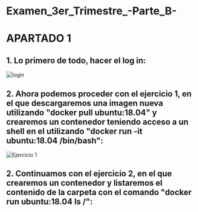# Examen_3er_Trimestre_-Parte_B-


# APARTADO 1


## 1. Lo primero de todo, hacer el log in:

![login](https://user-images.githubusercontent.com/91874635/173301170-1c8c9d9e-4844-4e64-902a-aaa11395e613.png)


## 2. Ahora podemos proceder con el ejercicio 1, en el que descargaremos una imagen nueva utilizando "docker pull ubuntu:18.04" y crearemos un contenedor teniendo acceso a un shell en el utilizando "docker run -it ubuntu:18.04 /bin/bash":

![Ejercicio 1](https://user-images.githubusercontent.com/91874635/173301804-4e76c38f-016a-48ea-b0fa-77120ccaa2be.PNG)


## 2. Continuamos con el ejercicio 2, en el que crearemos un contenedor y listaremos el contenido de la carpeta con el comando "docker run ubuntu:18.04 ls /":


